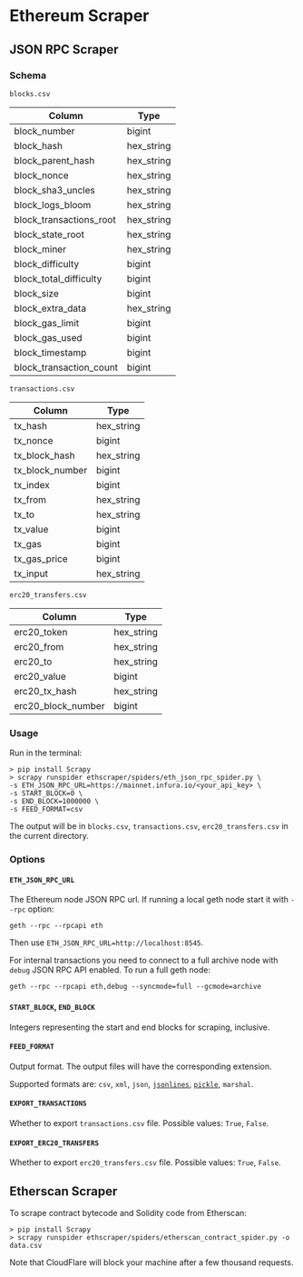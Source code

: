 # Ethereum Scraper

## JSON RPC Scraper

### Schema

`blocks.csv`

Column                  | Type               |
------------------------|---------------------
block_number            | bigint             |
block_hash              | hex_string         |
block_parent_hash       | hex_string         |
block_nonce             | hex_string         |
block_sha3_uncles       | hex_string         |
block_logs_bloom        | hex_string         |
block_transactions_root | hex_string         |
block_state_root        | hex_string         |
block_miner             | hex_string         |
block_difficulty        | bigint             |
block_total_difficulty  | bigint             |
block_size              | bigint             |
block_extra_data        | hex_string         |
block_gas_limit         | bigint             |
block_gas_used          | bigint             |
block_timestamp         | bigint             |
block_transaction_count | bigint             |

`transactions.csv`

Column              |    Type     |
--------------------|--------------
tx_hash             | hex_string  |
tx_nonce            | bigint      |
tx_block_hash       | hex_string  |
tx_block_number     | bigint      |
tx_index            | bigint      |
tx_from             | hex_string  |
tx_to               | hex_string  |
tx_value            | bigint      |
tx_gas              | bigint      |
tx_gas_price        | bigint      |
tx_input            | hex_string  |

`erc20_transfers.csv`

Column              |    Type     |
--------------------|--------------
erc20_token         | hex_string  |
erc20_from          | hex_string  |
erc20_to            | hex_string  |
erc20_value         | bigint      |
erc20_tx_hash       | hex_string  |
erc20_block_number  | bigint      |

### Usage
 
Run in the terminal:

```
> pip install Scrapy
> scrapy runspider ethscraper/spiders/eth_json_rpc_spider.py \
-s ETH_JSON_RPC_URL=https://mainnet.infura.io/<your_api_key> \
-s START_BLOCK=0 \
-s END_BLOCK=1000000 \
-s FEED_FORMAT=csv
```

The output will be in 
`blocks.csv`, 
`transactions.csv`, 
`erc20_transfers.csv` 
in the current directory.


### Options

#### `ETH_JSON_RPC_URL`

The Ethereum node JSON RPC url. 
If running a local geth node start it with `--rpc` option:

```
geth --rpc --rpcapi eth
```

Then use `ETH_JSON_RPC_URL=http://localhost:8545`.

For internal transactions you need to connect to a full archive node with `debug` JSON RPC API enabled. 
To run a full geth node:

```
geth --rpc --rpcapi eth,debug --syncmode=full --gcmode=archive
```

#### `START_BLOCK`, `END_BLOCK`

Integers representing the start and end blocks for scraping, inclusive. 

#### `FEED_FORMAT`

Output format. The output files will have the corresponding extension.

Supported formats are: 
`csv`, 
`xml`, 
`json`,
[`jsonlines`](http://jsonlines.org/examples/), 
[`pickle`](https://docs.python.org/2/library/pickle.html), 
`marshal`.

#### `EXPORT_TRANSACTIONS`

Whether to export `transactions.csv` file.
Possible values: `True`, `False`. 

#### `EXPORT_ERC20_TRANSFERS`

Whether to export `erc20_transfers.csv` file.
Possible values: `True`, `False`.


## Etherscan Scraper

To scrape contract bytecode and Solidity code from Etherscan:

```
> pip install Scrapy
> scrapy runspider ethscraper/spiders/etherscan_contract_spider.py -o data.csv
```

Note that CloudFlare will block your machine after a few thousand requests.
